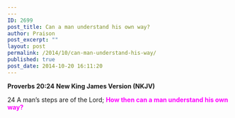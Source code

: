 ```yaml
---
---
ID: 2699
post_title: Can a man understand his own way?
author: Praison
post_excerpt: ""
layout: post
permalink: /2014/10/can-man-understand-his-way/
published: true
post_date: 2014-10-20 16:11:20
---
```

<strong>Proverbs 20:24</strong>
<strong> New King James Version (NKJV)</strong>

24 A man’s steps are of the Lord;
<span style="color: #ff00ff;"><strong>How then can a man understand his own way</strong><strong>?</strong></span>